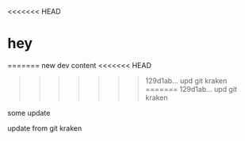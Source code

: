<<<<<<< HEAD
# hey
=======
new dev content
<<<<<<< HEAD
>>>>>>> 129d1ab... upd git kraken
=======
>>>>>>> 129d1ab... upd git kraken

some update

update from git kraken